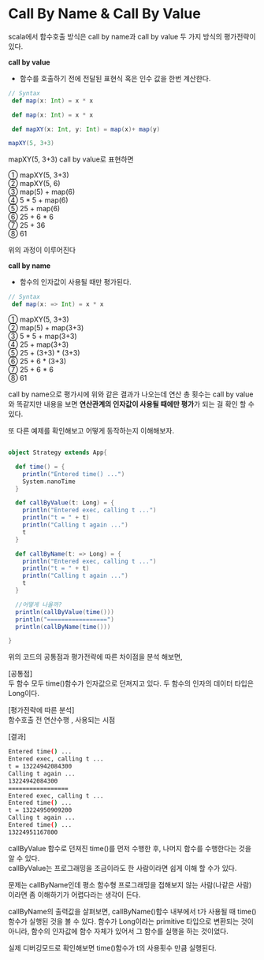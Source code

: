 # Call By Name & Call By Value 

scala에서 함수호출 방식은 call by name과 call by value 두 가지 방식의 평가전략이 있다. 

**call by value**
- 함수를 호출하기 전에 전달된 표현식 혹은 인수 값을 한번 계산한다.

~~~scala
// Syntax
 def map(x: Int) = x * x
~~~
~~~scala
 def map(x: Int) = x * x

 def mapXY(x: Int, y: Int) = map(x)+ map(y)

mapXY(5, 3+3)
~~~

mapXY(5, 3+3) call by value로 표현하면

① mapXY(5, 3+3)    
② mapXY(5, 6)    
③ map(5) + map(6)        
④ 5 * 5 + map(6)     
⑤ 25 + map(6)    
⑥ 25 + 6 * 6    
⑦ 25 + 36      
⑧ 61   

위의 과정이 이루어진다

 **call by name** 
 - 함수의 인자값이 사용될 때만 평가된다. 

~~~scala
// Syntax
 def map(x: => Int) = x * x
~~~

① mapXY(5, 3+3)    
② map(5) + map(3+3)  
③ 5 * 5 + map(3+3)        
④ 25 + map(3+3)      
⑤ 25 + (3+3) * (3+3)   
⑥ 25 + 6 * (3+3)   
⑦ 25 + 6 * 6     
⑧ 61 

call by name으로 평가시에 위와 같은 결과가 나오는데 연산 총 횟수는 call by value와 똑같지만 내용을 보면 **연산관계의 인자값이 사용될 때에만 평가**가 되는 걸 확인 할 수 있다. 

또 다른 예제를 확인해보고 어떻게 동작하는지 이해해보자. 

~~~scala 

object Strategy extends App{

  def time() = {
    println("Entered time() ...")
    System.nanoTime
  }

  def callByValue(t: Long) = {
    println("Entered exec, calling t ...")
    println("t = " + t)
    println("Calling t again ...")
    t
  }

  def callByName(t: => Long) = {
    println("Entered exec, calling t ...")
    println("t = " + t)
    println("Calling t again ...")
    t
  }

  //어떻게 나올까?
  println(callByValue(time()))
  println("=================")
  println(callByName(time()))

}

~~~
위의 코드의 공통점과 평가전략에 따른 차이점을 분석 해보면, 

[공통점]    
두 함수 모두 time()함수가 인자값으로 던져지고 있다. 
두 함수의 인자의 데이터 타입은 Long이다. 

[평가전략에 따른 분석]  
 함수호출 전 연산수행 , 사용되는 시점


[결과]
~~~bash
Entered time() ... 
Entered exec, calling t ...
t = 13224942084300
Calling t again ...
13224942084300
=================
Entered exec, calling t ...
Entered time() ...
t = 13224950909200
Calling t again ...
Entered time() ...
13224951167800
~~~
 
callByValue 함수로 던져진 time()를 먼저 수행한 후, 나머지 함수를 수행한다는 것을 알 수 있다.  
callByValue는 프로그래밍을 조금이라도 한 사람이라면 쉽게 이해 할 수가 있다. 

문제는 callByName인데 평소 함수형 프로그래밍을 접해보지 않는 사람(나같은 사람)이라면 좀 이해하기가 어렵다라는 생각이 든다. 

callByName의 출력값을 살펴보면, callByName()함수 내부에서 t가 사용될 때 time() 함수가 실행된 것을 볼 수 있다. 함수가 Long이라는 primitive 타입으로 변환되는 것이 아니라, 함수의 인자값에 함수 자체가 있어서 그 함수를 실행을 하는 것이었다.

실제 디버깅모드로 확인해보면 time()함수가 t의 사용횟수 만큼 실행된다.

 






